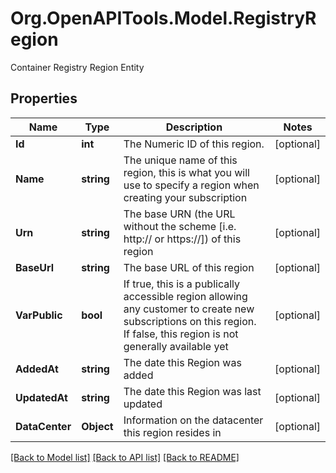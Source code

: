 # Org.OpenAPITools.Model.RegistryRegion
Container Registry Region Entity

## Properties

Name | Type | Description | Notes
------------ | ------------- | ------------- | -------------
**Id** | **int** | The Numeric ID of this region. | [optional] 
**Name** | **string** | The unique name of this region, this is what you will use to specify a region when creating your subscription | [optional] 
**Urn** | **string** | The base URN (the URL without the scheme [i.e. http:// or https://]) of this region | [optional] 
**BaseUrl** | **string** | The base URL of this region | [optional] 
**VarPublic** | **bool** | If true, this is a publically accessible region allowing any customer to create new subscriptions on this region. If false, this region is not generally available yet | [optional] 
**AddedAt** | **string** | The date this Region was added | [optional] 
**UpdatedAt** | **string** | The date this Region was last updated | [optional] 
**DataCenter** | **Object** | Information on the datacenter this region resides in | [optional] 

[[Back to Model list]](../README.md#documentation-for-models) [[Back to API list]](../README.md#documentation-for-api-endpoints) [[Back to README]](../README.md)

